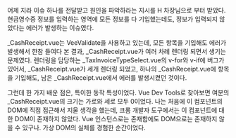 어제 지라 이슈 하나를 전달받고 원인을 파악하라는 지시를 H 차장님으로 부터 받았다. 현금영수증 정보를 입력하는 영역에 모든 정보를 다 기입했는데도, 정보가 입력되지 않았다는 에러가 발생하는 이슈였다.

_CashReceipt.vue는 VeeValidate을 사용하고 있는데, 모든 항목을 기입해도 에러가 발생해서 한참 들여다 본 결과, _CashReceipt.vue가 여러 차례 렌더링 되면서 생기는 문제였다. 렌더링을 담당하는 _TaxInvoiceTypeSelect.vue의 v-for와 v-if에 버그가 있어서,  _CashReceipt.vue가 세개 렌더링 되었고, 하나의 _CashReceipt.vue에 항목을 기입해도, 남은 _CashReceipt.vue에서 에러를 발생시켰던 것이다.

그런데 한 가지 배운 점은, 특이한 동작 특성이었다. Vue Dev Tools로 찾아보면 여분의 _CashReceipt.vue의 크기는 가로와 세로 모두 0이었다. 나는 처음에 이 컴포넌트의 DOM에 직접 접근해서 지울 생각을 했는데, 크롬 개발자 도구에서는 이 컴포넌트에 대한 DOM이 존재하지 않았다. Vue 인스턴스로는 존재함에도 DOM으로는 존재하지 않을 수 있구나. 가상 DOM의 실체를 경험한 순간이었다.

